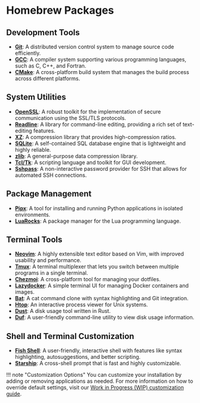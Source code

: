 # Homebrew Packages

## Development Tools

- [**Git**](https://git-scm.com/): A distributed version control system to manage source code efficiently.
- [**GCC**](https://gcc.gnu.org/): A compiler system supporting various programming languages, such as C, C++, and Fortran.
- [**CMake**](https://cmake.org/): A cross-platform build system that manages the build process across different platforms.

## System Utilities

- [**OpenSSL**](https://www.openssl.org/): A robust toolkit for the implementation of secure communication using the SSL/TLS protocols.
- [**Readline**](https://tiswww.case.edu/php/chet/readline/rltop.html): A library for command-line editing, providing a rich set of text-editing features.
- [**XZ**](https://tukaani.org/xz/): A compression library that provides high-compression ratios.
- [**SQLite**](https://sqlite.org/index.html): A self-contained SQL database engine that is lightweight and highly reliable.
- [**zlib**](https://www.zlib.net/): A general-purpose data compression library.
- [**Tcl/Tk**](https://www.tcl.tk/): A scripting language and toolkit for GUI development.
- [**Sshpass**](https://sourceforge.net/projects/sshpass/): A non-interactive password provider for SSH that allows for automated SSH connections.

## Package Management

- [**Pipx**](https://pypa.github.io/pipx/): A tool for installing and running Python applications in isolated environments.
- [**LuaRocks**](https://luarocks.org/): A package manager for the Lua programming language.

## Terminal Tools

- [**Neovim**](https://neovim.io/): A highly extensible text editor based on Vim, with improved usability and performance.
- [**Tmux**](https://github.com/tmux/tmux/wiki): A terminal multiplexer that lets you switch between multiple programs in a single terminal.
- [**Chezmoi**](https://www.chezmoi.io/): A cross-platform tool for managing your dotfiles.
- [**Lazydocker**](https://github.com/jesseduffield/lazydocker): A simple terminal UI for managing Docker containers and images.
- [**Bat**](https://github.com/sharkdp/bat): A cat command clone with syntax highlighting and Git integration.
- [**Htop**](https://htop.dev/): An interactive process viewer for Unix systems.
- [**Dust**](https://github.com/bootandy/dust): A disk usage tool written in Rust.
- [**Duf**](https://github.com/muesli/duf): A user-friendly command-line utility to view disk usage information.

## Shell and Terminal Customization

- [**Fish Shell**](https://fishshell.com/): A user-friendly, interactive shell with features like syntax highlighting, autosuggestions, and better scripting.
- [**Starship**](https://starship.rs/): A cross-shell prompt that is fast and highly customizable.

!!! note "Customization Options"
    You can customize your installation by adding or removing applications as needed. For more information on how to override default settings, visit our [Work in Progress (WIP) customization guide](#).
